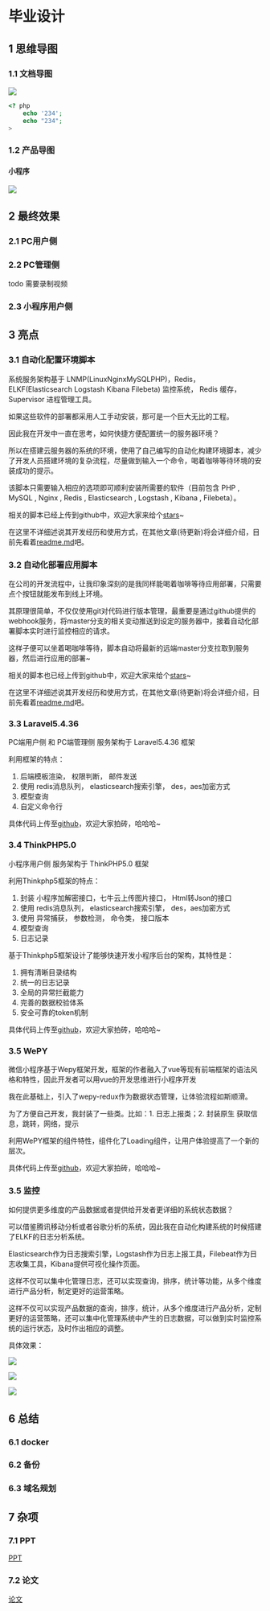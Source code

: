 # 毕业设计


## 1 思维导图

### 1.1 文档导图

![](https://blogimags.charmingkamly.cn/1-graduation-project/1.1.png)

```php
<? php
    echo '234';
    echo "234";
>
```

### 1.2 产品导图

#### 小程序

![](https://blogimags.charmingkamly.cn/1-graduation-project/1.2.png)

## 2 最终效果

### 2.1 PC用户侧


### 2.2 PC管理侧

todo  需要录制视频

### 2.3 小程序用户侧


## 3 亮点

### 3.1 自动化配置环境脚本

 系统服务架构基于 LNMP(LinuxNginxMySQLPHP)，Redis，ELKF(Elasticsearch Logstash Kibana Filebeta) 监控系统， Redis 缓存， Supervisor 进程管理工具。

如果这些软件的部署都采用人工手动安装，那可是一个巨大无比的工程。

因此我在开发中一直在思考，如何快捷方便配置统一的服务器环境？

所以在搭建云服务器的系统的环境，使用了自己编写的自动化构建环境脚本，减少了开发人员搭建环境的复杂流程，尽量做到输入一个命令，喝着咖啡等待环境的安装成功的提示。

该脚本只需要输入相应的选项即可顺利安装所需要的软件（目前包含 PHP , MySQL , Nginx , Redis , Elasticsearch , Logstash , Kibana , Filebeta）。

相关的脚本已经上传到github中，欢迎大家来给个[stars](https://github.com/kamly/automated-operation)~

在这里不详细述说其开发经历和使用方式，在其他文章(待更新)将会详细介绍，目前先看着[readme.md](https://github.com/kamly/automated-operation/blob/master/README.md)吧。

### 3.2 自动化部署应用脚本

在公司的开发流程中，让我印象深刻的是我同样能喝着咖啡等待应用部署，只需要点个按钮就能发布到线上环境。

其原理很简单，不仅仅使用git对代码进行版本管理，最重要是通过github提供的webhook服务，将master分支的相关变动推送到设定的服务器中，接着自动化部署脚本实时进行监控相应的请求。

这样子便可以坐着喝咖啡等待，脚本自动将最新的远端master分支拉取到服务器，然后进行应用的部署~

相关的脚本也已经上传到github中，欢迎大家来给个[stars](https://github.com/kamly/github-webhooks)~

在这里不详细述说其开发经历和使用方式，在其他文章(待更新)将会详细介绍，目前先看着[readme.md](https://github.com/kamly/github-webhook/blob/master/README.md)吧。

### 3.3 Laravel5.4.36

PC端用户侧 和 PC端管理侧 服务架构于 Laravel5.4.36 框架

利用框架的特点：
1. 后端模板渲染， 权限判断， 邮件发送
2. 使用 redis消息队列， elasticsearch搜索引擎， des，aes加密方式
3. 模型查询
4. 自定义命令行

具体代码上传至[github](https://github.com/kamly/graduation-zd-web)，欢迎大家拍砖，哈哈哈~

### 3.4 ThinkPHP5.0

小程序用户侧 服务架构于 ThinkPHP5.0 框架

利用Thinkphp5框架的特点：
1. 封装 小程序加解密接口，七牛云上传图片接口， Html转Json的接口
2. 使用 redis消息队列， elasticsearch搜索引擎， des，aes加密方式
3. 使用 异常捕获， 参数检测， 命令类， 接口版本
4. 模型查询
5. 日志记录

基于Thinkphp5框架设计了能够快速开发小程序后台的架构，其特性是：
1. 拥有清晰目录结构
2. 统一的日志记录
3. 全局的异常拦截能力
4. 完善的数据校验体系
5. 安全可靠的token机制

具体代码上传至[github](https://github.com/kamly/graduation-zd-app)，欢迎大家拍砖，哈哈哈~

### 3.5 WePY


微信小程序基于Wepy框架开发，框架的作者融入了vue等现有前端框架的语法风格和特性，因此开发者可以用vue的开发思维进行小程序开发

我在此基础上，引入了wepy-redux作为数据状态管理，让体验流程如斯顺滑。

为了方便自己开发，我封装了一些类。比如：1. 日志上报类；2. 封装原生 获取信息，跳转，网络，提示

利用WePY框架的组件特性，组件化了Loading组件，让用户体验提高了一个新的层次。

具体代码上传至[github](https://github.com/kamly/graduation-wepy-zd)，欢迎大家拍砖，哈哈哈~


### 3.5 监控

如何提供更多维度的产品数据或者提供给开发者更详细的系统状态数据？

可以借鉴腾讯移动分析或者谷歌分析的系统，因此我在自动化构建系统的时候搭建了ELKF的日志分析系统。

Elasticsearch作为日志搜索引擎，Logstash作为日志上报工具，Filebeat作为日志收集工具，Kibana提供可视化操作页面。

这样不仅可以集中化管理日志，还可以实现查询，排序，统计等功能，从多个维度进行产品分析，制定更好的运营策略。

这样不仅可以实现产品数据的查询，排序，统计，从多个维度进行产品分析，定制更好的运营策略，还可以集中化管理系统中产生的日志数据，可以做到实时监控系统的运行状态，及时作出相应的调整。

具体效果：

![](https://blogimags.charmingkamly.cn/1-graduation-project/3.5.1.png)

![](https://blogimags.charmingkamly.cn/1-graduation-project/3.5.2.png)

![](https://blogimags.charmingkamly.cn/1-graduation-project/3.5.3.png)

## 6 总结

### 6.1 docker 

### 6.2 备份

### 6.3 域名规划


## 7 杂项

### 7.1 PPT

[PPT](https://github.com/kamly/blog_note/blob/master/work/1-graduation-project/doc/%E6%AF%95%E8%AE%BE%E7%AD%94%E8%BE%A9.key)

### 7.2 论文

[论文](https://github.com/kamly/blog_note/blob/master/work/1-graduation-project/doc/%20%E6%AF%95%E8%AE%BE%E8%AE%BA%E6%96%87.pdf)
